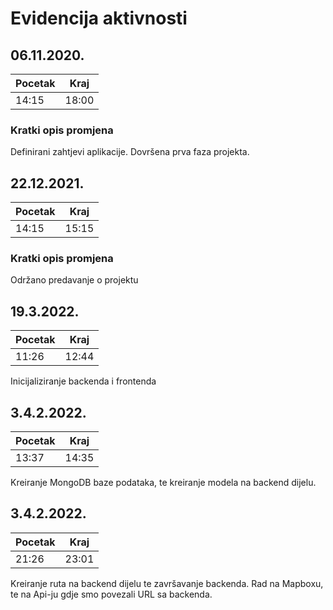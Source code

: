 # Evidencija aktivnosti

## 06.11.2020.
Pocetak | Kraj
------- | ----
14:15   | 18:00
### Kratki opis promjena
Definirani zahtjevi aplikacije.
Dovršena prva faza projekta.


## 22.12.2021.
Pocetak | Kraj
------- | ----
14:15   | 15:15
### Kratki opis promjena
Održano predavanje o projektu


## 19.3.2022.
Pocetak | Kraj
------- | ----
11:26   | 12:44
Inicijaliziranje backenda i frontenda 

## 3.4.2.2022.
Pocetak | Kraj
------- | ----
13:37   | 14:35
Kreiranje MongoDB baze podataka, te kreiranje modela na backend dijelu.

## 3.4.2.2022.
Pocetak | Kraj
------- | ----
21:26   | 23:01

Kreiranje ruta na backend dijelu te završavanje backenda.
Rad na Mapboxu, te na Api-ju gdje smo povezali URL sa backenda.
